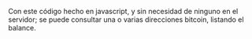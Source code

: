 Con este código hecho en javascript, y sin necesidad de ninguno en el servidor; se puede consultar una o varias direcciones bitcoin, listando el balance.
